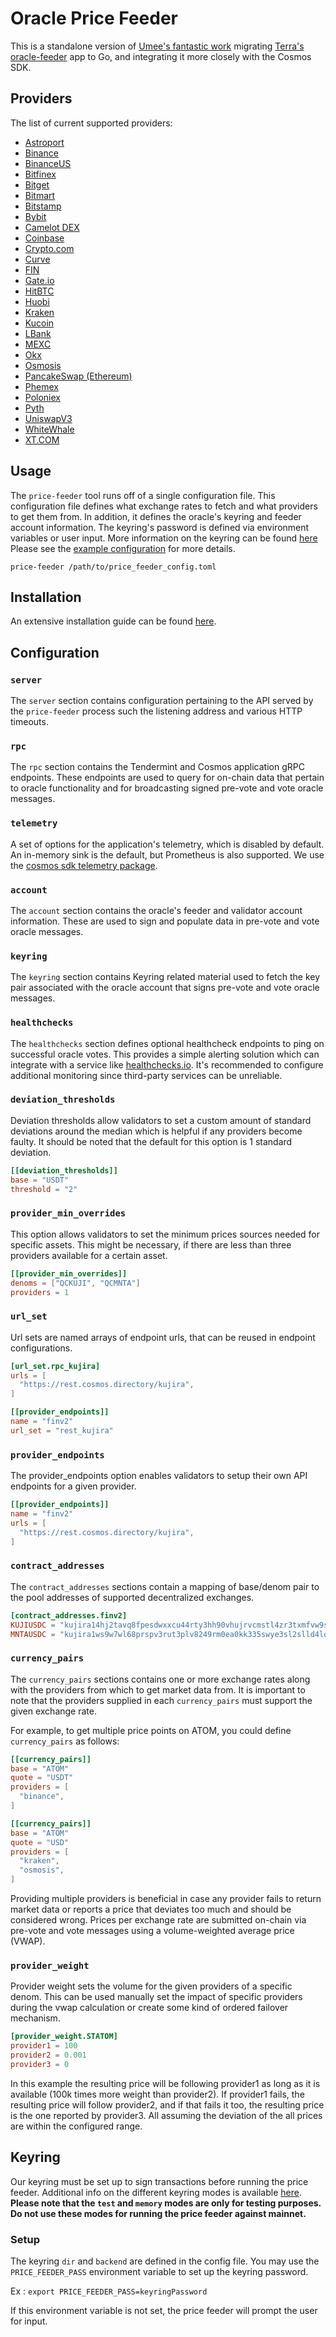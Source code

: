 # Oracle Price Feeder

This is a standalone version of [Umee's fantastic work](https://github.com/umee-network/umee/tree/main/price-feeder) migrating [Terra's oracle-feeder](https://github.com/terra-money/oracle-feeder) app to Go, and integrating it more closely with the Cosmos SDK.

## Providers

The list of current supported providers:

- [Astroport](https://astroport.fi/en)
- [Binance](https://www.binance.com/en)
- [BinanceUS](https://www.binance.us)
- [Bitfinex](https://www.bitfinex.com)
- [Bitget](https://www.bitget.com/en/)
- [Bitmart](https://www.bitmart.com/en-US)
- [Bitstamp](https://www.bitstamp.net)
- [Bybit](https://www.bybit.com/en-US/)
- [Camelot DEX](https://excalibur.exchange)
- [Coinbase](https://www.coinbase.com/)
- [Crypto.com](https://crypto.com/eea)
- [Curve](https://curve.fi)
- [FIN](https://fin.kujira.app)
- [Gate.io](https://www.gate.io)
- [HitBTC](https://hitbtc.com)
- [Huobi](https://www.huobi.com/en-us/)
- [Kraken](https://www.kraken.com/en-us/)
- [Kucoin](https://www.kucoin.com)
- [LBank](https://www.lbank.com)
- [MEXC](https://www.mexc.com/)
- [Okx](https://www.okx.com/)
- [Osmosis](https://app.osmosis.zone/)
- [PancakeSwap (Ethereum)](https://pancakeswap.finance)
- [Phemex](https://phemex.com)
- [Poloniex](https://poloniex.com)
- [Pyth](https://pyth.network)
- [UniswapV3](https://app.uniswap.org)
- [WhiteWhale](https://whitewhale.money)
- [XT.COM](https://www.xt.com/en)

## Usage

The `price-feeder` tool runs off of a single configuration file. This configuration
file defines what exchange rates to fetch and what providers to get them from.
In addition, it defines the oracle's keyring and feeder account information.
The keyring's password is defined via environment variables or user input.
More information on the keyring can be found [here](#keyring)
Please see the [example configuration](config.example.toml) for more details.

```shell
price-feeder /path/to/price_feeder_config.toml
```

## Installation

An extensive installation guide can be found [here](https://docs.kujira.app/validators/run-a-node/oracle-price-feeder).

## Configuration

### `server`

The `server` section contains configuration pertaining to the API served by the
`price-feeder` process such the listening address and various HTTP timeouts.

### `rpc`

The `rpc` section contains the Tendermint and Cosmos application gRPC endpoints.
These endpoints are used to query for on-chain data that pertain to oracle
functionality and for broadcasting signed pre-vote and vote oracle messages.

### `telemetry`

A set of options for the application's telemetry, which is disabled by default. An in-memory sink is the default, but Prometheus is also supported. We use the [cosmos sdk telemetry package](https://github.com/cosmos/cosmos-sdk/blob/main/docs/core/telemetry.md).

### `account`

The `account` section contains the oracle's feeder and validator account information.
These are used to sign and populate data in pre-vote and vote oracle messages.

### `keyring`

The `keyring` section contains Keyring related material used to fetch the key pair
associated with the oracle account that signs pre-vote and vote oracle messages.

### `healthchecks`

The `healthchecks` section defines optional healthcheck endpoints to ping on successful
oracle votes. This provides a simple alerting solution which can integrate with a service
like [healthchecks.io](https://healthchecks.io). It's recommended to configure additional
monitoring since third-party services can be unreliable.

### `deviation_thresholds`

Deviation thresholds allow validators to set a custom amount of standard deviations around the median which is helpful if any providers become faulty. It should be noted that the default for this option is 1 standard deviation.

```toml
[[deviation_thresholds]]
base = "USDT"
threshold = "2"
```

### `provider_min_overrides`

This option allows validators to set the minimum prices sources needed for specific assets. This might be necessary, if there are less than three providers available for a certain asset.

```toml
[[provider_min_overrides]]
denoms = ["QCKUJI", "QCMNTA"]
providers = 1
```

### `url_set`

Url sets are named arrays of endpoint urls, that can be reused in endpoint configurations.

```toml
[url_set.rpc_kujira]
urls = [
  "https://rest.cosmos.directory/kujira",
]

[[provider_endpoints]]
name = "finv2"
url_set = "rest_kujira"
```

### `provider_endpoints`

The provider_endpoints option enables validators to setup their own API endpoints for a given provider.

```toml
[[provider_endpoints]]
name = "finv2"
urls = [
  "https://rest.cosmos.directory/kujira",
]
```

### `contract_addresses`

The `contract_addresses` sections contain a mapping of base/denom pair to the pool addresses of supported decentralized exchanges.

```toml
[contract_addresses.finv2]
KUJIUSDC = "kujira14hj2tavq8fpesdwxxcu44rty3hh90vhujrvcmstl4zr3txmfvw9sl4e867"
MNTAUSDC = "kujira1ws9w7wl68prspv3rut3plv8249rm0ea0kk335swye3sl2slld4lqdmc0lv"
```

### `currency_pairs`

The `currency_pairs` sections contains one or more exchange rates along with the
providers from which to get market data from. It is important to note that the
providers supplied in each `currency_pairs` must support the given exchange rate.

For example, to get multiple price points on ATOM, you could define `currency_pairs`
as follows:

```toml
[[currency_pairs]]
base = "ATOM"
quote = "USDT"
providers = [
  "binance",
]

[[currency_pairs]]
base = "ATOM"
quote = "USD"
providers = [
  "kraken",
  "osmosis",
]
```

Providing multiple providers is beneficial in case any provider fails to return
market data or reports a price that deviates too much and should be considered wrong. Prices per exchange rate are submitted on-chain via pre-vote and
vote messages using a volume-weighted average price (VWAP).

### `provider_weight`

Provider weight sets the volume for the given providers of a specific denom. This can be used manually set the impact of specific providers during the vwap calculation or create some kind of ordered failover mechanism.

```toml
[provider_weight.STATOM]
provider1 = 100
provider2 = 0.001
provider3 = 0
```

In this example the resulting price will be following provider1 as long as it is available (100k times more weight than provider2). If provider1 fails, the resulting price will follow provider2, and if that fails it too, the resulting price is the one reported by provider3. All assuming the deviation of the all prices are within the configured range.

## Keyring

Our keyring must be set up to sign transactions before running the price feeder.
Additional info on the different keyring modes is available [here](https://docs.cosmos.network/master/run-node/keyring.html).
**Please note that the `test` and `memory` modes are only for testing purposes.**
**Do not use these modes for running the price feeder against mainnet.**

### Setup

The keyring `dir` and `backend` are defined in the config file.
You may use the `PRICE_FEEDER_PASS` environment variable to set up the keyring password.

Ex :
`export PRICE_FEEDER_PASS=keyringPassword`

If this environment variable is not set, the price feeder will prompt the user for input.
